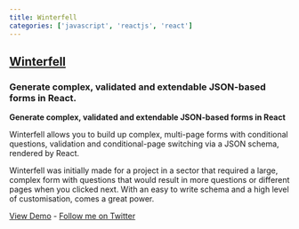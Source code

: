 ```yaml
---
title: Winterfell
categories: ['javascript', 'reactjs', 'react']
---
```

## [Winterfell](https://github.com/andrewhathaway/Winterfell)

### Generate complex, validated and extendable JSON-based forms in React.


**Generate complex, validated and extendable JSON-based forms in React**

Winterfell allows you to build up complex, multi-page forms with conditional questions, validation and conditional-page switching via a JSON schema, rendered by React.

Winterfell was initially made for a project in a sector that required a large, complex form with questions that would result in more questions or different pages when you clicked next. With an easy to write schema and a high level of customisation, comes a great power.

[View Demo](http://winterfell.andrewhathaway.net) -
[Follow me on Twitter](http://twitter.com/andrewhathaway)
